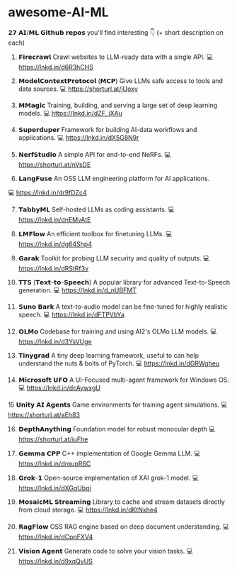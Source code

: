 # awesome-AI-ML
𝟮𝟳 𝗔𝗜/𝗠𝗟 𝗚𝗶𝘁𝗵𝘂𝗯 𝗿𝗲𝗽𝗼𝘀 you'll find interesting 👇 (+ short description on each)

1. 𝗙𝗶𝗿𝗲𝗰𝗿𝗮𝘄𝗹 
Crawl websites to LLM-ready data with a single API.
💻 https://lnkd.in/d6R3hCHS

2. 𝗠𝗼𝗱𝗲𝗹𝗖𝗼𝗻𝘁𝗲𝘅𝘁𝗣𝗿𝗼𝘁𝗼𝗰𝗼𝗹 (𝗠𝗖𝗣)
Give LLMs safe access to tools and data sources.
💻 https://shorturl.at/iUoxv

3. 𝗠𝗠𝗮𝗴𝗶𝗰 
Training, building, and serving a large set of deep learning models.
💻 https://lnkd.in/dZF_jXAu

4. 𝗦𝘂𝗽𝗲𝗿𝗱𝘂𝗽𝗲𝗿
Framework for building AI-data workflows and applications.
💻 https://lnkd.in/dX5G8N9r

5. 𝗡𝗲𝗿𝗳𝗦𝘁𝘂𝗱𝗶𝗼
A simple API for end-to-end NeRFs.
💻 https://shorturl.at/nVsDE

6. 𝗟𝗮𝗻𝗴𝗙𝘂𝘀𝗲
An OSS LLM engineering platform for AI applications.

💻 https://lnkd.in/dr9fDZc4

7. 𝗧𝗮𝗯𝗯𝘆𝗠𝗟
Self-hosted LLMs as coding assistants.
💻 https://lnkd.in/dnEMvAtE

8. 𝗟𝗠𝗙𝗹𝗼𝘄 
An efficient toolbox for finetuning LLMs.
💻 https://lnkd.in/dg64Shp4

9. 𝗚𝗮𝗿𝗮𝗸
Toolkit for probing LLM security and quality of outputs.
💻 https://lnkd.in/dRStRf3v

10. 𝗧𝗧𝗦 (𝗧𝗲𝘅𝘁-𝘁𝗼-𝗦𝗽𝗲𝗲𝗰𝗵)
A popular library for advanced Text-to-Speech generation.
💻 https://lnkd.in/d_nUBFMT

11. 𝗦𝘂𝗻𝗼 𝗕𝗮𝗿𝗸
A text-to-audio model can be fine-tuned for highly realistic speech.
💻 https://lnkd.in/dFTPVbYa

12. 𝗢𝗟𝗠𝗼
Codebase for training and using AI2's OLMo LLM models.
💻 https://lnkd.in/d3YsVUge

13. 𝗧𝗶𝗻𝘆𝗴𝗿𝗮𝗱
A tiny deep learning framework, useful to can help understand the nuts & bolts of PyTorch.
💻 https://lnkd.in/dGRWgheu

14. 𝗠𝗶𝗰𝗿𝗼𝘀𝗼𝗳𝘁 𝗨𝗙𝗢
A UI-Focused multi-agent framework for Windows OS.
💻 https://lnkd.in/dcAywxgU

15 𝗨𝗻𝗶𝘁𝘆 𝗔𝗜 𝗔𝗴𝗲𝗻𝘁𝘀
Game environments for training agent simulations.
💻 https://shorturl.at/aEh83

16. 𝗗𝗲𝗽𝘁𝗵𝗔𝗻𝘆𝘁𝗵𝗶𝗻𝗴
Foundation model for robust monocular depth
💻 https://shorturl.at/iuFhe

17. 𝗚𝗲𝗺𝗺𝗮 𝗖𝗣𝗣
C++ implementation of Google Gemma LLM.
💻 https://lnkd.in/drqupR6C

18. 𝗚𝗿𝗼𝗸-𝟭
Open-source implementation of XAI grok-1 model.
💻 https://lnkd.in/dXGqUbqj

19. 𝗠𝗼𝘀𝗮𝗶𝗰𝗠𝗟 𝗦𝘁𝗿𝗲𝗮𝗺𝗶𝗻𝗴
Library to cache and stream datasets directly from cloud storage.
💻 https://lnkd.in/dKtNxhe4

20. 𝗥𝗮𝗴𝗙𝗹𝗼𝘄
OSS RAG engine based on deep document understanding. 
💻 https://lnkd.in/dCppFXV4 

22. 𝗩𝗶𝘀𝗶𝗼𝗻 𝗔𝗴𝗲𝗻𝘁
Generate code to solve your vision tasks.
💻 https://lnkd.in/d9xqQvUS
